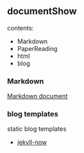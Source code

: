 ## documentShow
contents:
- Markdown
- PaperReading
- html
- blog

### Markdown
[Markdown document](Markdown)

### blog templates
static blog templates
- [jekyll-now](https://github.com/barryclark/jekyll-now)